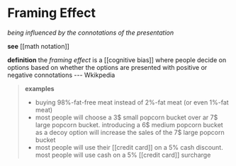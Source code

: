 # Framing Effect

_being influenced by the connotations of the presentation_

**see** [[math notation]]

**definition** the _framing effect_ is a [[cognitive bias]] where people decide on options based on whether the options are presented with positive or negative connotations --- Wkikpedia

> **examples**
>
> - buying 98%-fat-free meat instead of 2%-fat meat (or even 1%-fat meat)
> - most people will choose a 3\$ small popcorn bucket over ar 7\$ large popcorn bucket. introducing a 6\$ medium popcorn bucket as a decoy option will increase the sales of the 7\$ large popcorn bucket
> - most people will use their [[credit card]] on a 5% cash discount. most people will use cash on a 5% [[credit card]] surcharge

